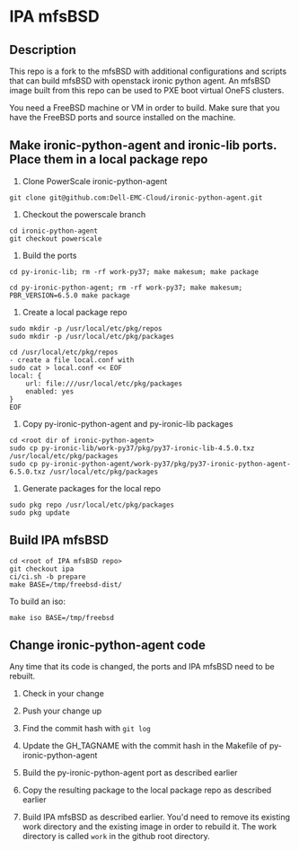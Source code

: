 # IPA mfsBSD

## Description
This repo is a fork to the mfsBSD with additional configurations and scripts that can build mfsBSD with openstack ironic python agent. An mfsBSD image built from this repo can be used to PXE boot virtual OneFS clusters.

You need a FreeBSD machine or VM in order to build. Make sure that you have the FreeBSD ports and source installed on the machine.

## Make ironic-python-agent and ironic-lib ports. Place them in a local package repo

1. Clone PowerScale ironic-python-agent
```
git clone git@github.com:Dell-EMC-Cloud/ironic-python-agent.git
```

1. Checkout the powerscale branch

```
cd ironic-python-agent
git checkout powerscale
```

1. Build the ports

```
cd py-ironic-lib; rm -rf work-py37; make makesum; make package

cd py-ironic-python-agent; rm -rf work-py37; make makesum; PBR_VERSION=6.5.0 make package
```

1. Create a local package repo

```
sudo mkdir -p /usr/local/etc/pkg/repos
sudo mkdir -p /usr/local/etc/pkg/packages

cd /usr/local/etc/pkg/repos
- create a file local.conf with
sudo cat > local.conf << EOF
local: {
    url: file:///usr/local/etc/pkg/packages
    enabled: yes
}
EOF
```

1. Copy py-ironic-python-agent and py-ironic-lib packages

```
cd <root dir of ironic-python-agent>
sudo cp py-ironic-lib/work-py37/pkg/py37-ironic-lib-4.5.0.txz /usr/local/etc/pkg/packages
sudo cp py-ironic-python-agent/work-py37/pkg/py37-ironic-python-agent-6.5.0.txz /usr/local/etc/pkg/packages
```

1. Generate packages for the local repo

```
sudo pkg repo /usr/local/etc/pkg/packages
sudo pkg update
```

## Build IPA mfsBSD

```
cd <root of IPA mfsBSD repo>
git checkout ipa
ci/ci.sh -b prepare
make BASE=/tmp/freebsd-dist/
```

To build an iso:

```
make iso BASE=/tmp/freebsd
```

## Change ironic-python-agent code
Any time that its code is changed, the ports and IPA mfsBSD need to be rebuilt.

1. Check in your change

1. Push your change up

1. Find the commit hash with `git log`

1. Update the GH_TAGNAME with the commit hash in the Makefile of py-ironic-python-agent

1. Build the py-ironic-python-agent port as described earlier

1. Copy the resulting package to the local package repo as described earlier

1. Build IPA mfsBSD as described earlier. You'd need to remove its existing work directory and the existing image in order to rebuild it. The work directory is called `work` in the github root directory.
